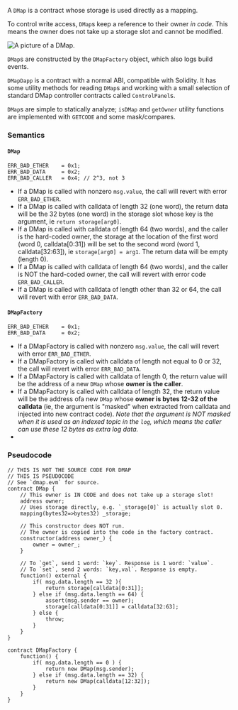 A `DMap` is a contract whose storage is used directly as a mapping.

To control write access, `DMap`s keep a reference to their owner *in code*. This means the owner does not take up a storage slot and cannot be modified.

![A picture of a DMap.](https://dapphub.github.io/dmap/dmap.png)

`DMap`s are constructed by the `DMapFactory` object, which also logs build events.

`DMapDapp` is a contract with a normal ABI, compatible with Solidity. It has some utility methods for reading `DMap`s and working with a small selection of standard DMap controller contracts called `ControlPanel`s.

`DMap`s are simple to statically analyze; `isDMap` and `getOwner` utility functions are implemented with `GETCODE` and some mask/compares.


### Semantics

#### `DMap`
```
ERR_BAD_ETHER    = 0x1;
ERR_BAD_DATA     = 0x2;
ERR_BAD_CALLER   = 0x4; // 2^3, not 3
```

* If a DMap is called with nonzero `msg.value`, the call will revert with error `ERR_BAD_ETHER`.
* If a DMap is called with calldata of length 32 (one word), the return data will be the 32 bytes (one word) in the storage slot whose key is the argument, ie `return storage[arg0]`.
* If a DMap is called with calldata of length 64 (two words), and the caller is the hard-coded owner, the storage at the location of the first word (word 0, calldata[0:31]) will be set to the second word (word 1, calldata[32:63]), ie `storage[arg0] = arg1`. The return data will be empty (length 0).
* If a DMap is called with calldata of length 64 (two words), and the caller is NOT the hard-coded owner, the call will revert with error code `ERR_BAD_CALLER`.
* If a DMap is called with calldata of length other than 32 or 64, the call will revert with error `ERR_BAD_DATA`.

#### `DMapFactory`
```
ERR_BAD_ETHER    = 0x1;
ERR_BAD_DATA     = 0x2;
```

* If a DMapFactory is called with nonzero `msg.value`, the call will revert with error `ERR_BAD_ETHER`.
* If a DMapFactory is called with calldata of length not equal to 0 or 32, the call will revert with error `ERR_BAD_DATA`.
* If a DMapFactory is called with calldata of length 0, the return value will be the address of a new `DMap` whose **owner is the caller**.
* If a DMapFactory is called with calldata of length 32, the return value will be the address ofa new `DMap` whose **owner is bytes 12-32 of the calldata** (ie, the argument is "masked" when extracted from calldata and injected into new contract code). *Note that the argument is NOT masked when it is used as an indexed topic in the `log`, which means the caller can use these 12 bytes as extra log data.*
* 

### Pseudocode

```
// THIS IS NOT THE SOURCE CODE FOR DMAP
// THIS IS PSEUDOCODE
// See `dmap.evm` for source.
contract DMap {
    // This owner is IN CODE and does not take up a storage slot! 
    address owner;
    // Uses storage directly, e.g. `_storage[0]` is actually slot 0.
    mapping(bytes32=>bytes32) _storage;

    // This constructor does NOT run.
    // The owner is copied into the code in the factory contract.
    constructor(address owner_) {
        owner = owner_;
    }
  
    // To `get`, send 1 word: `key`. Response is 1 word: `value`.
    // To `set`, send 2 words: `key,val`. Response is empty.
    function() external {
        if( msg.data.length == 32 ){
            return storage[calldata[0:31]];
        } else if (msg.data.length == 64) {
            assert(msg.sender == owner);
            storage[calldata[0:31]] = calldata[32:63];
        } else {
            throw;
        }
    }
}

contract DMapFactory {
    function() {
        if( msg.data.length == 0 ) {
            return new DMap(msg.sender);
        } else if (msg.data.length == 32) {
            return new DMap(calldata[12:32]);
        }
    }
}
```
